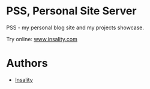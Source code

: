 # PSS, Personal Site Server

PSS - my personal blog site and my projects showcase.

Try online: www.insality.com

# Authors
- [Insality](https://github.com/Insality)
